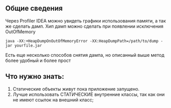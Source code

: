 ## Общие сведения

Через Profiler IDEA можно увидеть графики использования памяти, а так же сделать дамп.
Хип дамп можно сделать при появлении исключения OutOfMemory
```
java -XX:+HeapDumpOnOutOfMemoryError -XX:HeapDumpPath=/path/to/dump -jar yourfile.jar
```
Есть еще несколько способов снятия дампа, но описанный выше метод более удобный и более прост

## Что нужно знать:
1. Статические объекты живут пока приложение запущено. 
2. Лучше использовать СТАТИЧЕСКИЕ внутренние классы, так как они не имеют ссылок на внешний класс;